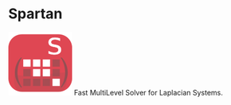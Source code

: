 # Spartan
![alt text](https://github.com/laverneth/Spartan/blob/master/spartan_logo.png)
Fast MultiLevel Solver for Laplacian Systems.


